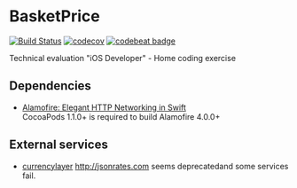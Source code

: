 # BasketPrice

[![Build Status](https://travis-ci.org/madcato/BasketPrice.svg?branch=master)](https://travis-ci.org/madcato/BasketPrice)
[![codecov](https://codecov.io/gh/madcato/BasketPrice/branch/master/graph/badge.svg)](https://codecov.io/gh/madcato/BasketPrice)
[![codebeat badge](https://codebeat.co/badges/2f94351b-78c7-47dd-a867-a1ffb97fcb3a)](https://codebeat.co/projects/github-com-madcato-basketprice-master)

Technical evaluation "iOS Developer" - Home coding exercise


## Dependencies

- [Alamofire: Elegant HTTP Networking in Swift](https://github.com/Alamofire/Alamofire)      
	CocoaPods 1.1.0+ is required to build Alamofire 4.0.0+

## External services

- [currencylayer](https://currencylayer.com/?ref=jsonrates) http://jsonrates.com seems deprecatedand some services fail.